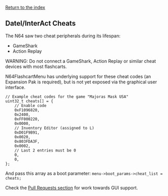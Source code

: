 [Return to the index](./00_index.md)
## Datel/InterAct Cheats

The N64 saw two cheat peripherals during its lifespan:
- GameShark
- Action Replay

WARNING: Do not connect a GameShark, Action Replay or similar cheat devices with most flashcarts.

N64FlashcartMenu has underlying support for these cheat codes (an Expansion Pak is required), but is not yet exposed via the graphical user interface.


```
// Example cheat codes for the game "Majoras Mask USA"
uint32_t cheats[] = {
    // Enable code
    0xF1096820,
    0x2400,
    0xFF000220,
    0x0000,
    // Inventory Editor (assigned to L)
    0xD01F9B91,
    0x0020,
    0x803FDA3F,
    0x0002,
    // Last 2 entries must be 0
    0,
    0,
};
```

And pass this array as a boot parameter: `menu->boot_params->cheat_list = cheats;`

Check the [Pull Requests section](https://github.com/Polprzewodnikowy/N64FlashcartMenu/pulls) for work towards GUI support.

